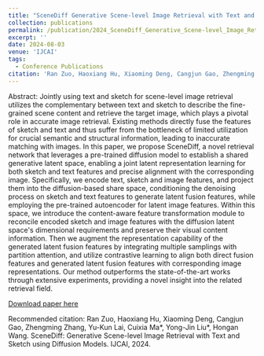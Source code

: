 ```yaml
---
title: "SceneDiff Generative Scene-level Image Retrieval with Text and Sketch using Diffusion Models"
collection: publications
permalink: /publication/2024_SceneDiff_Generative_Scene-level_Image_Retrieval_with_Text_and_Sketch_using_Diffusion_Models
excerpt: ''
date: 2024-08-03
venue: 'IJCAI'
tags:
  - Conference Publications
citation: 'Ran Zuo, Haoxiang Hu, Xiaoming Deng, Cangjun Gao, Zhengming Zhang, Yu-Kun Lai, Cuixia Ma*, Yong-Jin Liu*, Hongan Wang. SceneDiff: Generative Scene-level Image Retrieval with Text and Sketch using Diffusion Models. IJCAI, 2024.'
---
```


Abstract: Jointly using text and sketch for scene-level image retrieval utilizes the complementary between text and sketch to describe the fine-grained scene content and retrieve the target image, which plays a pivotal role in accurate image retrieval. Existing methods directly fuse the features of sketch and text and thus suffer from the bottleneck of limited utilization for crucial semantic and structural information, leading to inaccurate matching with images. In this paper, we propose SceneDiff, a novel retrieval network that leverages a pre-trained diffusion model to establish a shared generative latent space, enabling a joint latent representation learning for both sketch and text features and precise alignment with the corresponding image. Specifically, we encode text, sketch and image features, and project them into the diffusion-based share space, conditioning the denoising process on sketch and text features to generate latent fusion features, while employing the pre-trained autoencoder for latent image features. Within this space, we introduce the content-aware feature transformation module to reconcile encoded sketch and image features with the diffusion latent space's dimensional requirements and preserve their visual content information. Then we augment the representation capability of the generated latent fusion features by integrating multiple samplings with partition attention, and utilize contrastive learning to align both direct fusion features and generated latent fusion features with corresponding image representations. Our method outperforms the state-of-the-art works through extensive experiments, providing a novel insight into the related retrieval field.



[Download paper here](http://yongjinliu.github.io/files/2024_SceneDiff_Generative_Scene-level_Image_Retrieval_with_Text_and_Sketch_using_Diffusion_Models.pdf)


Recommended citation: Ran Zuo, Haoxiang Hu, Xiaoming Deng, Cangjun Gao, Zhengming Zhang, Yu-Kun Lai, Cuixia Ma*, Yong-Jin Liu*, Hongan Wang. SceneDiff: Generative Scene-level Image Retrieval with Text and Sketch using Diffusion Models. IJCAI, 2024.

